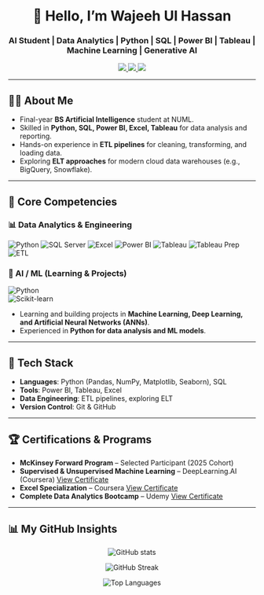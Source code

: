 <h1 align="center">👋 Hello, I’m Wajeeh Ul Hassan</h1>
<h3 align="center">AI Student | Data Analytics | Python | SQL | Power BI | Tableau | Machine Learning | Generative AI</h3>

<p align="center">
  <a href="https://www.linkedin.com/in/hassanwajeeh" target="_blank">
    <img src="https://img.shields.io/badge/LinkedIn-Connect-blue?style=for-the-badge&logo=linkedin" />
  </a>
  <a href="https://github.com/M-Wajeeh" target="_blank">
    <img src="https://img.shields.io/badge/GitHub-Follow-black?style=for-the-badge&logo=github" />
  </a>
  <a href="mailto:Wajeeh9233@gmail.com">
    <img src="https://img.shields.io/badge/Email-Contact-red?style=for-the-badge&logo=gmail" />
  </a>
</p>

---

## 🧑‍🎓 About Me
- Final-year **BS Artificial Intelligence** student at NUML.  
- Skilled in **Python, SQL, Power BI, Excel, Tableau** for data analysis and reporting.  
- Hands-on experience in **ETL pipelines** for cleaning, transforming, and loading data.  
- Exploring **ELT approaches** for modern cloud data warehouses (e.g., BigQuery, Snowflake).  

---

## 🧠 Core Competencies
### 📊 Data Analytics & Engineering
![Python](https://img.shields.io/badge/Python-3776AB?style=for-the-badge&logo=python&logoColor=white)
![SQL Server](https://img.shields.io/badge/SQL%20Server-CC2927?style=for-the-badge&logo=microsoftsqlserver&logoColor=white)
![Excel](https://img.shields.io/badge/Excel-217346?style=for-the-badge&logo=microsoft-excel&logoColor=white)
![Power BI](https://img.shields.io/badge/PowerBI-F2C811?style=for-the-badge&logo=power-bi&logoColor=black)
![Tableau](https://img.shields.io/badge/Tableau-E97627?style=for-the-badge&logo=tableau&logoColor=white)
![Tableau Prep](https://img.shields.io/badge/Tableau%20Prep-FF6F00?style=for-the-badge&logo=tableau&logoColor=white)
![ETL](https://img.shields.io/badge/ETL-Process-017CEE?style=for-the-badge&logo=azure-data-factory&logoColor=white)

### 🤖 AI / ML (Learning & Projects)  
![Python](https://img.shields.io/badge/Python-3776AB?style=for-the-badge&logo=python&logoColor=white)  
![Scikit-learn](https://img.shields.io/badge/Scikit--learn-F7931E?style=for-the-badge&logo=scikit-learn&logoColor=white)  

- Learning and building projects in **Machine Learning, Deep Learning, and Artificial Neural Networks (ANNs)**.  
- Experienced in **Python for data analysis and ML models**.  

---

## 🔹 Tech Stack
- **Languages**: Python (Pandas, NumPy, Matplotlib, Seaborn), SQL  
- **Tools**: Power BI, Tableau, Excel  
- **Data Engineering**: ETL pipelines, exploring ELT  
- **Version Control**: Git & GitHub  

---

## 🏆 Certifications & Programs
- **McKinsey Forward Program** – Selected Participant (2025 Cohort)  
- **Supervised & Unsupervised Machine Learning** – DeepLearning.AI (Coursera)
  [View Certificate](https://www.coursera.org/account/accomplishments/verify/3Z7J6IKV58RQ) 
- **Excel Specialization** – Coursera
  [View Certificate](https://www.coursera.org/account/accomplishments/specialization/6OTSJP3N4BMB)
- **Complete Data Analytics Bootcamp** – Udemy
  [View Certificate](https://udemy-certificate.s3.amazonaws.com/pdf/UC-0813c677-3503-443f-8b7f-e9aace8c30bc.pdf)
---

## 📊 My GitHub Insights
<p align="center">
  <img src="https://github-readme-stats.vercel.app/api?username=M-Wajeeh&show_icons=true&theme=tokyonight" alt="GitHub stats" />
</p>
<p align="center">
  <img src="https://github-readme-streak-stats.herokuapp.com/?user=M-Wajeeh&theme=tokyonight" alt="GitHub Streak" />
</p>
<p align="center">
  <img src="https://github-readme-stats.vercel.app/api/top-langs/?username=M-Wajeeh&layout=compact&theme=tokyonight" alt="Top Languages" />
</p>
